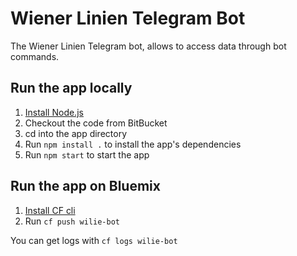 # Wiener Linien Telegram Bot

The Wiener Linien Telegram bot, allows to access data through bot commands.

## Run the app locally

1. [Install Node.js][]
2. Checkout the code from BitBucket
3. cd into the app directory
4. Run `npm install .` to install the app's dependencies
5. Run `npm start` to start the app

[Install Node.js]: https://nodejs.org/en/download/

## Run the app on Bluemix

1. [Install CF cli]
2. Run `cf push wilie-bot`

You can get logs with `cf logs wilie-bot`

[Install CF cli]: https://www.ng.bluemix.net/docs/starters/install_cli.html
